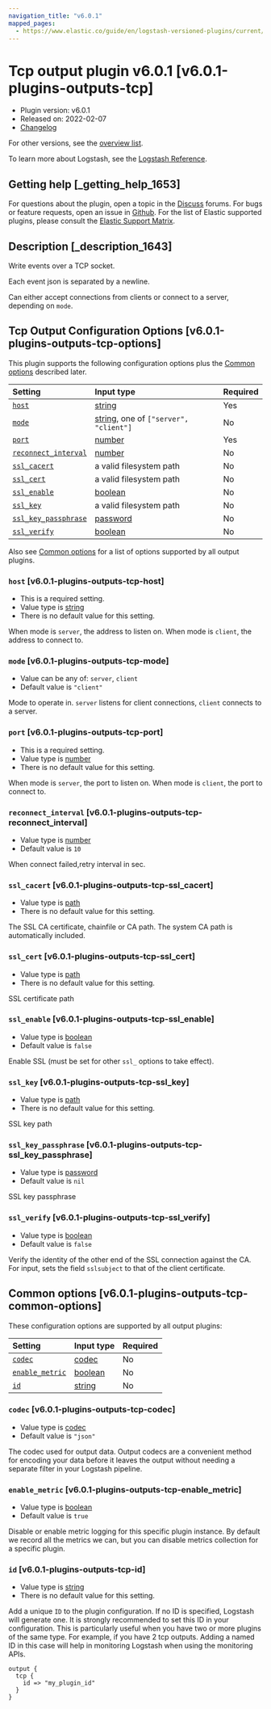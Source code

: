 ```yaml
---
navigation_title: "v6.0.1"
mapped_pages:
  - https://www.elastic.co/guide/en/logstash-versioned-plugins/current/v6.0.1-plugins-outputs-tcp.html
---
```


# Tcp output plugin v6.0.1 [v6.0.1-plugins-outputs-tcp]

* Plugin version: v6.0.1
* Released on: 2022-02-07
* [Changelog](https://github.com/logstash-plugins/logstash-output-tcp/blob/v6.0.1/CHANGELOG.md)

For other versions, see the [overview list](output-tcp-index.md).

To learn more about Logstash, see the [Logstash Reference](https://www.elastic.co/guide/en/logstash/current/index.html).

## Getting help [_getting_help_1653]

For questions about the plugin, open a topic in the [Discuss](http://discuss.elastic.co) forums. For bugs or feature requests, open an issue in [Github](https://github.com/logstash-plugins/logstash-output-tcp). For the list of Elastic supported plugins, please consult the [Elastic Support Matrix](https://www.elastic.co/support/matrix#matrix_logstash_plugins).

## Description [_description_1643]

Write events over a TCP socket.

Each event json is separated by a newline.

Can either accept connections from clients or connect to a server, depending on `mode`.

## Tcp Output Configuration Options [v6.0.1-plugins-outputs-tcp-options]

This plugin supports the following configuration options plus the [Common options](v6-0-1-plugins-outputs-tcp.md#v6.0.1-plugins-outputs-tcp-common-options) described later.

| Setting | Input type | Required |
| :- | :- | :- |
| [`host`](v6-0-1-plugins-outputs-tcp.md#v6.0.1-plugins-outputs-tcp-host) | [string](/lsr/value-types.md#string) | Yes |
| [`mode`](v6-0-1-plugins-outputs-tcp.md#v6.0.1-plugins-outputs-tcp-mode) | [string](/lsr/value-types.md#string), one of `["server", "client"]` | No |
| [`port`](v6-0-1-plugins-outputs-tcp.md#v6.0.1-plugins-outputs-tcp-port) | [number](/lsr/value-types.md#number) | Yes |
| [`reconnect_interval`](v6-0-1-plugins-outputs-tcp.md#v6.0.1-plugins-outputs-tcp-reconnect_interval) | [number](/lsr/value-types.md#number) | No |
| [`ssl_cacert`](v6-0-1-plugins-outputs-tcp.md#v6.0.1-plugins-outputs-tcp-ssl_cacert) | a valid filesystem path | No |
| [`ssl_cert`](v6-0-1-plugins-outputs-tcp.md#v6.0.1-plugins-outputs-tcp-ssl_cert) | a valid filesystem path | No |
| [`ssl_enable`](v6-0-1-plugins-outputs-tcp.md#v6.0.1-plugins-outputs-tcp-ssl_enable) | [boolean](/lsr/value-types.md#boolean) | No |
| [`ssl_key`](v6-0-1-plugins-outputs-tcp.md#v6.0.1-plugins-outputs-tcp-ssl_key) | a valid filesystem path | No |
| [`ssl_key_passphrase`](v6-0-1-plugins-outputs-tcp.md#v6.0.1-plugins-outputs-tcp-ssl_key_passphrase) | [password](/lsr/value-types.md#password) | No |
| [`ssl_verify`](v6-0-1-plugins-outputs-tcp.md#v6.0.1-plugins-outputs-tcp-ssl_verify) | [boolean](/lsr/value-types.md#boolean) | No |

Also see [Common options](v6-0-1-plugins-outputs-tcp.md#v6.0.1-plugins-outputs-tcp-common-options) for a list of options supported by all output plugins.

### `host` [v6.0.1-plugins-outputs-tcp-host]

* This is a required setting.
* Value type is [string](/lsr/value-types.md#string)
* There is no default value for this setting.

When mode is `server`, the address to listen on. When mode is `client`, the address to connect to.

### `mode` [v6.0.1-plugins-outputs-tcp-mode]

* Value can be any of: `server`, `client`
* Default value is `"client"`

Mode to operate in. `server` listens for client connections, `client` connects to a server.

### `port` [v6.0.1-plugins-outputs-tcp-port]

* This is a required setting.
* Value type is [number](/lsr/value-types.md#number)
* There is no default value for this setting.

When mode is `server`, the port to listen on. When mode is `client`, the port to connect to.

### `reconnect_interval` [v6.0.1-plugins-outputs-tcp-reconnect_interval]

* Value type is [number](/lsr/value-types.md#number)
* Default value is `10`

When connect failed,retry interval in sec.

### `ssl_cacert` [v6.0.1-plugins-outputs-tcp-ssl_cacert]

* Value type is [path](/lsr/value-types.md#path)
* There is no default value for this setting.

The SSL CA certificate, chainfile or CA path. The system CA path is automatically included.

### `ssl_cert` [v6.0.1-plugins-outputs-tcp-ssl_cert]

* Value type is [path](/lsr/value-types.md#path)
* There is no default value for this setting.

SSL certificate path

### `ssl_enable` [v6.0.1-plugins-outputs-tcp-ssl_enable]

* Value type is [boolean](/lsr/value-types.md#boolean)
* Default value is `false`

Enable SSL (must be set for other `ssl_` options to take effect).

### `ssl_key` [v6.0.1-plugins-outputs-tcp-ssl_key]

* Value type is [path](/lsr/value-types.md#path)
* There is no default value for this setting.

SSL key path

### `ssl_key_passphrase` [v6.0.1-plugins-outputs-tcp-ssl_key_passphrase]

* Value type is [password](/lsr/value-types.md#password)
* Default value is `nil`

SSL key passphrase

### `ssl_verify` [v6.0.1-plugins-outputs-tcp-ssl_verify]

* Value type is [boolean](/lsr/value-types.md#boolean)
* Default value is `false`

Verify the identity of the other end of the SSL connection against the CA. For input, sets the field `sslsubject` to that of the client certificate.

## Common options [v6.0.1-plugins-outputs-tcp-common-options]

These configuration options are supported by all output plugins:

| Setting | Input type | Required |
| :- | :- | :- |
| [`codec`](v6-0-1-plugins-outputs-tcp.md#v6.0.1-plugins-outputs-tcp-codec) | [codec](/lsr/value-types.md#codec) | No |
| [`enable_metric`](v6-0-1-plugins-outputs-tcp.md#v6.0.1-plugins-outputs-tcp-enable_metric) | [boolean](/lsr/value-types.md#boolean) | No |
| [`id`](v6-0-1-plugins-outputs-tcp.md#v6.0.1-plugins-outputs-tcp-id) | [string](/lsr/value-types.md#string) | No |

### `codec` [v6.0.1-plugins-outputs-tcp-codec]

* Value type is [codec](/lsr/value-types.md#codec)
* Default value is `"json"`

The codec used for output data. Output codecs are a convenient method for encoding your data before it leaves the output without needing a separate filter in your Logstash pipeline.

### `enable_metric` [v6.0.1-plugins-outputs-tcp-enable_metric]

* Value type is [boolean](/lsr/value-types.md#boolean)
* Default value is `true`

Disable or enable metric logging for this specific plugin instance. By default we record all the metrics we can, but you can disable metrics collection for a specific plugin.

### `id` [v6.0.1-plugins-outputs-tcp-id]

* Value type is [string](/lsr/value-types.md#string)
* There is no default value for this setting.

Add a unique `ID` to the plugin configuration. If no ID is specified, Logstash will generate one. It is strongly recommended to set this ID in your configuration. This is particularly useful when you have two or more plugins of the same type. For example, if you have 2 tcp outputs. Adding a named ID in this case will help in monitoring Logstash when using the monitoring APIs.

```
output {
  tcp {
    id => "my_plugin_id"
  }
}
```
